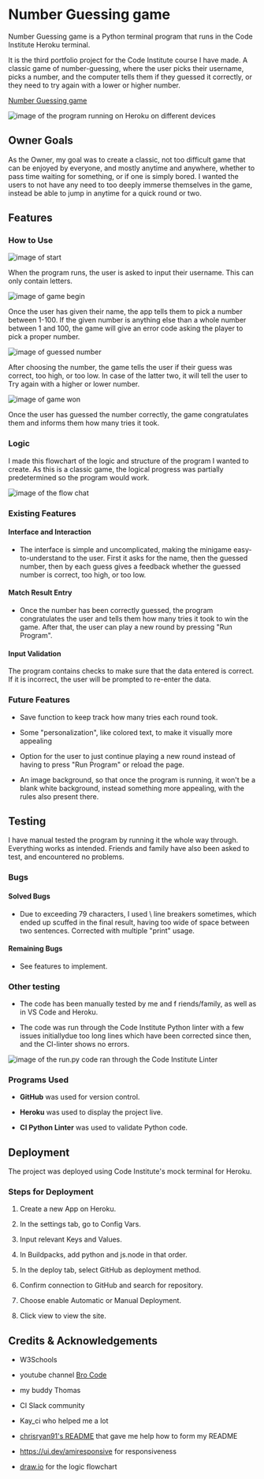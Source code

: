 # Number Guessing game
Number Guessing game is a Python terminal program that runs in the Code Institute Heroku terminal.

It is the third portfolio project for the Code Institute course I have made.
A classic game of number-guessing, where the user picks their username, picks a number, and the computer tells them if they guessed it correctly, or they need to try again with a lower or higher number. 

[Number Guessing game](https://ppt3-number-guessing-game-300af078661f.herokuapp.com/)

![image of the program running on Heroku on different devices](assets/images/pp3_responsive.jpg)

## Owner Goals

As the Owner, my goal was to create a classic, not too difficult game that can be enjoyed by everyone, and mostly anytime and anywhere, whether to pass time waiting for something, or if one is simply bored.
I wanted the users to not have any need to too deeply immerse themselves in the game, instead be able to jump in anytime for a quick round or two.

## Features 
### How to Use

![image of start](assets/images/how_to1.jpg)

When the program runs, the user is asked to input their username. This can only contain letters.

![image of game begin](assets/images/how_to2.jpg)

Once the user has given their name, the app tells them to pick a number between 1-100.
If the given number is anything else than a whole number between 1 and 100, the game will give an error code asking the player to pick a proper number.

![image of guessed number](assets/images/how_to3.jpg)

After choosing the number, the game tells the user if their guess was correct, too high, or too low. In case of the latter two, it will tell the user to Try again with a higher or lower number.

![image of game won](assets/images/how_to4.jpg)

Once the user has guessed the number correctly, the game congratulates them and informs them how many tries it took.

### Logic

I made this flowchart of the logic and structure of the program I wanted to create. As this is a classic game, the logical progress was partially predetermined so the program would work.

![image of the flow chat](assets/images/ppt3_flowchart.jpg)

### Existing Features
#### Interface and Interaction
- The interface is simple and uncomplicated, making the minigame easy-to-understand to the user. First it asks for the name, then the guessed number, then by each guess gives a feedback whether the guessed number is correct, too high, or too low.

#### Match Result Entry 
- Once the number has been correctly guessed, the program congratulates the user and tells them how many tries it took to win the game. After that, the user can play a new round by pressing "Run Program".

#### Input Validation

The program contains checks to make sure that the data entered is correct. If it is incorrect, the user will be prompted to re-enter the data.

### Future Features 

- Save function to keep track how many tries each round took.

- Some "personalization", like colored text, to make it visually more appealing

- Option for the user to just continue playing a new round instead of having to press "Run Program" or reload the page.

- An image background, so that once the program is running, it won't be a blank white background, instead something more appealing, with the rules also present there.

## Testing

I have manual tested the program by running it the whole way through. Everything works as intended. Friends and family have also been asked to test, and encountered no problems.

### Bugs
#### Solved Bugs

- Due to exceeding 79 characters, I used \ line breakers sometimes, which ended up scuffed in the final result, having too wide of space between two sentences. Corrected with multiple "print" usage.

#### Remaining Bugs

- See features to implement.

### Other testing

- The code has been manually tested by me and f riends/family, as well as in VS Code and Heroku.

- The code was run through the Code Institute Python linter with a few issues initiallydue too long lines which have been corrected since then, and the CI-linter shows no errors.

![image of the run.py code ran through the Code Institute Linter](assets/images/ci_proofer.jpg)

### Programs Used

- **GitHub** was used for version control.

- **Heroku** was used to display the project live. 
  
- **CI Python Linter** was used to validate Python code. 

## Deployment

The project was deployed using Code Institute's mock terminal for Heroku. 

### Steps for Deployment

1. Create a new App on Heroku.

2. In the settings tab, go to Config Vars.

3. Input relevant Keys and Values.
  
4. In Buildpacks, add python and js.node in that order.

5. In the deploy tab, select GitHub as deployment method. 
  
6. Confirm connection to GitHub and search for repository.
  
7. Choose enable Automatic or Manual Deployment.

8. Click view to view the site. 

## Credits & Acknowledgements

- W3Schools

- youtube channel [Bro Code](https://www.youtube.com/@BroCodez)

- my buddy Thomas

- CI Slack community

- Kay_ci who helped me a lot

- [chrisryan91's README](https://github.com/chrisryan91/PremierLeagueTable/blob/main/README.md) that gave me help how to form my README 

- https://ui.dev/amiresponsive for responsiveness

- [draw.io](https://www.drawio.com) for the logic flowchart